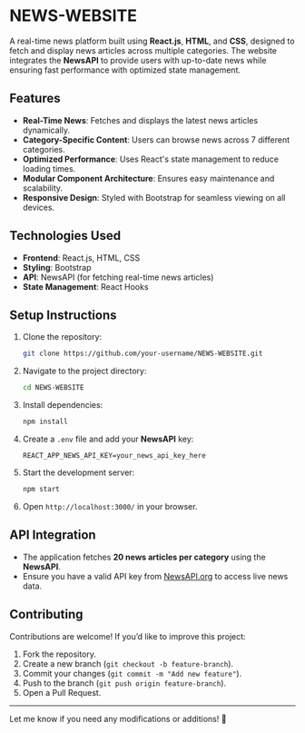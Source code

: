 
# NEWS-WEBSITE

A real-time news platform built using **React.js**, **HTML**, and **CSS**, designed to fetch and display news articles across multiple categories. The website integrates the **NewsAPI** to provide users with up-to-date news while ensuring fast performance with optimized state management.

## Features

- **Real-Time News**: Fetches and displays the latest news articles dynamically.
- **Category-Specific Content**: Users can browse news across 7 different categories.
- **Optimized Performance**: Uses React's state management to reduce loading times.
- **Modular Component Architecture**: Ensures easy maintenance and scalability.
- **Responsive Design**: Styled with Bootstrap for seamless viewing on all devices.

## Technologies Used

- **Frontend**: React.js, HTML, CSS
- **Styling**: Bootstrap
- **API**: NewsAPI (for fetching real-time news articles)
- **State Management**: React Hooks

## Setup Instructions

1. Clone the repository:
   ```bash
   git clone https://github.com/your-username/NEWS-WEBSITE.git
   ```
2. Navigate to the project directory:
   ```bash
   cd NEWS-WEBSITE
   ```
3. Install dependencies:
   ```bash
   npm install
   ```
4. Create a `.env` file and add your **NewsAPI** key:
   ```env
   REACT_APP_NEWS_API_KEY=your_news_api_key_here
   ```
5. Start the development server:
   ```bash
   npm start
   ```
6. Open `http://localhost:3000/` in your browser.

## API Integration

- The application fetches **20 news articles per category** using the **NewsAPI**.
- Ensure you have a valid API key from [NewsAPI.org](https://newsapi.org/) to access live news data.

## Contributing

Contributions are welcome! If you’d like to improve this project:
1. Fork the repository.
2. Create a new branch (`git checkout -b feature-branch`).
3. Commit your changes (`git commit -m "Add new feature"`).
4. Push to the branch (`git push origin feature-branch`).
5. Open a Pull Request.

---

Let me know if you need any modifications or additions! 🚀
